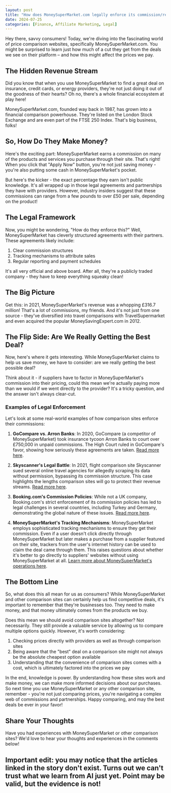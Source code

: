 ```yaml
---
layout: post
title: "How does MoneySuperMarket.com legally enforce its commission/referral/affiliate revenue?"
date: 2024-07-25
categories: [Finance, Affiliate Marketing, Legal]
---
```


Hey there, savvy consumers! Today, we're diving into the fascinating world of price comparison websites, specifically MoneySuperMarket.com. You might be surprised to learn just how much of a cut they get from the deals we see on their platform – and how this might affect the prices we pay.

## The Hidden Revenue Stream

Did you know that when you use MoneySuperMarket to find a great deal on insurance, credit cards, or energy providers, they're not just doing it out of the goodness of their hearts? Oh no, there's a whole financial ecosystem at play here!

MoneySuperMarket.com, founded way back in 1987, has grown into a financial comparison powerhouse. They're listed on the London Stock Exchange and are even part of the FTSE 250 Index. That's big business, folks!

## So, How Do They Make Money?

Here's the exciting part: MoneySuperMarket earns a commission on many of the products and services you purchase through their site. That's right! When you click that "Apply Now" button, you're not just saving money - you're also putting some cash in MoneySuperMarket's pocket.

But here's the kicker - the exact percentage they earn isn't public knowledge. It's all wrapped up in those legal agreements and partnerships they have with providers. However, industry insiders suggest that these commissions can range from a few pounds to over £50 per sale, depending on the product!

## The Legal Framework

Now, you might be wondering, "How do they enforce this?" Well, MoneySuperMarket has cleverly structured agreements with their partners. These agreements likely include:

1. Clear commission structures
2. Tracking mechanisms to attribute sales
3. Regular reporting and payment schedules

It's all very official and above board. After all, they're a publicly traded company - they have to keep everything squeaky clean!

## The Big Picture

Get this: in 2021, MoneySuperMarket's revenue was a whopping £316.7 million! That's a lot of commissions, my friends. And it's not just from one source - they've diversified into travel comparisons with TravelSupermarket and even acquired the popular MoneySavingExpert.com in 2012.

## The Flip Side: Are We Really Getting the Best Deal?

Now, here's where it gets interesting. While MoneySuperMarket claims to help us save money, we have to consider: are we really getting the best possible deal?

Think about it - if suppliers have to factor in MoneySuperMarket's commission into their pricing, could this mean we're actually paying more than we would if we went directly to the provider? It's a tricky question, and the answer isn't always clear-cut.

### Examples of Legal Enforcement

Let's look at some real-world examples of how comparison sites enforce their commissions:

1. **GoCompare vs. Arron Banks**: In 2020, GoCompare (a competitor of MoneySuperMarket) took insurance tycoon Arron Banks to court over £750,000 in unpaid commissions. The High Court ruled in GoCompare's favor, showing how seriously these agreements are taken. [Read more here](https://www.bbc.com/news/uk-wales-politics-53416331).

2. **Skyscanner's Legal Battle**: In 2021, flight comparison site Skyscanner sued several online travel agencies for allegedly scraping its data without permission, bypassing its commission structure. This case highlights the lengths comparison sites will go to protect their revenue streams. [Read more here](https://www.theguardian.com/business/2021/mar/15/skyscanner-sues-online-travel-agencies-for-data-scraping).

3. **Booking.com's Commission Policies**: While not a UK company, Booking.com's strict enforcement of its commission policies has led to legal challenges in several countries, including Turkey and Germany, demonstrating the global nature of these issues. [Read more here](https://www.reuters.com/article/us-booking-com-turkey-idUSKBN1H30TQ).

4. **MoneySuperMarket's Tracking Mechanisms**: MoneySuperMarket employs sophisticated tracking mechanisms to ensure they get their commission. Even if a user doesn't click directly through MoneySuperMarket but later makes a purchase from a supplier featured on their site, trackers from the user's internet history can be used to claim the deal came through them. This raises questions about whether it's better to go directly to suppliers' websites without using MoneySuperMarket at all. [Learn more about MoneySuperMarket's operations here](https://en.wikipedia.org/wiki/Moneysupermarket.com).

## The Bottom Line

So, what does this all mean for us as consumers? While MoneySuperMarket and other comparison sites can certainly help us find competitive deals, it's important to remember that they're businesses too. They need to make money, and that money ultimately comes from the products we buy.

Does this mean we should avoid comparison sites altogether? Not necessarily. They still provide a valuable service by allowing us to compare multiple options quickly. However, it's worth considering:

1. Checking prices directly with providers as well as through comparison sites
2. Being aware that the "best" deal on a comparison site might not always be the absolute cheapest option available
3. Understanding that the convenience of comparison sites comes with a cost, which is ultimately factored into the prices we pay

In the end, knowledge is power. By understanding how these sites work and make money, we can make more informed decisions about our purchases. So next time you use MoneySuperMarket or any other comparison site, remember - you're not just comparing prices, you're navigating a complex web of commissions and partnerships. Happy comparing, and may the best deals be ever in your favor!

## Share Your Thoughts

Have you had experiences with MoneySuperMarket or other comparison sites? We'd love to hear your thoughts and experiences in the comments below!

## Important edit: you may notice that the articles linked in the story don't exist. Turns out we can't trust what we learn from AI just yet. Point may be valid, but the evidence is not!
